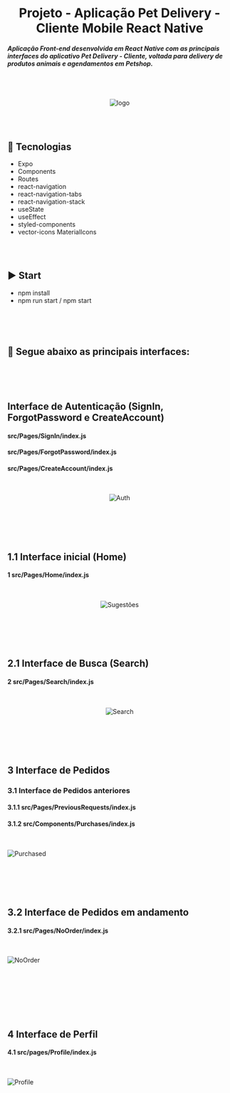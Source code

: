 <div align="center"> 
  
# Projeto - Aplicação Pet Delivery - Cliente Mobile React Native
  
</div>


<h5> Aplicação Front-end desenvolvida em React Native com as principais interfaces do aplicativo Pet Delivery - Cliente, voltada para delivery de produtos animais e agendamentos em Petshop.
</h5>

<br><br>

<div align="center">
  
![logo](https://user-images.githubusercontent.com/55507831/198498722-a271e3fe-e81d-4507-9eb9-3cf01b275abe.png)
  
</div>

<br><br>

## :rocket: Tecnologias
<ul>
  <li>Expo</li>
  <li>Components</li>
  <li>Routes</li>
  <li>react-navigation</li>
  <li>react-navigation-tabs</li>
  <li>react-navigation-stack</li>
  <li>useState</li>
  <li>useEffect</li>
  <li>styled-components</li>
  <li>vector-icons MaterialIcons</li>
</ul>

<br><br>

## :arrow_forward: Start
<ul>
  <li>npm install</li>
  <li>npm run start / npm start</li>
</ul>

<br><br>
<br>

## :mega: Segue abaixo as principais interfaces:

<br><br>
<br>

## Interface de Autenticação (SignIn, ForgotPassword e CreateAccount)
#### src/Pages/SignIn/index.js
#### src/Pages/ForgotPassword/index.js
#### src/Pages/CreateAccount/index.js

<br>

<div align="center">
  
![Auth](https://user-images.githubusercontent.com/55507831/198498619-08b4125e-e17b-4374-9715-d8c7e12b5dd4.png)

</div>

<br><br><br><br>


## 1.1 Interface inicial (Home)
#### 1 src/Pages/Home/index.js

<br>

<div align="center">
  
![Sugestões](https://user-images.githubusercontent.com/55507831/196058388-c562b589-3b76-4a1a-9e6c-6187f42003cd.png)

</div>

<br><br><br><br>

## 2.1 Interface de Busca (Search)
#### 2 src/Pages/Search/index.js

<br>

<div align="center">

![Search](https://user-images.githubusercontent.com/55507831/198345406-cf90161e-90ad-471a-8ea7-aa7d87ee8035.png)

</div>

<br><br><br><br>

## 3 Interface de Pedidos
### 3.1 Interface de Pedidos anteriores
#### 3.1.1 src/Pages/PreviousRequests/index.js
#### 3.1.2 src/Components/Purchases/index.js

<br>

![Purchased](https://user-images.githubusercontent.com/55507831/198345412-a4804c6a-c839-43ec-b55f-a44a3fbbce6e.png)

<br><br><br><br>

## 3.2 Interface de Pedidos em andamento
#### 3.2.1 src/Pages/NoOrder/index.js

<br>

![NoOrder](https://user-images.githubusercontent.com/55507831/198345413-73ccabe7-078e-4123-bf19-d8d10f16a9de.png)

<br><br><br><br><br><br>

## 4 Interface de Perfil
#### 4.1 src/pages/Profile/index.js

<br>

![Profile](https://user-images.githubusercontent.com/55507831/198345414-ec89779b-fe6e-4875-bde8-84bfa9195308.png)

<br><br><br>

